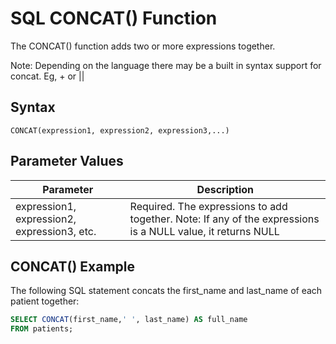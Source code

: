 # SQL CONCAT() Function

The CONCAT() function adds two or more expressions together.

Note: Depending on the language there may be a built in syntax support for concat. Eg, + or ||

## Syntax

`CONCAT(expression1, expression2, expression3,...)`

## Parameter Values

| Parameter                                   | Description                                                                                                 |
| ------------------------------------------- | ----------------------------------------------------------------------------------------------------------- |
| expression1, expression2, expression3, etc. | Required. The expressions to add together. Note: If any of the expressions is a NULL value, it returns NULL |

## CONCAT() Example

The following SQL statement concats the first_name and last_name of each patient together:

```sql
SELECT CONCAT(first_name,' ', last_name) AS full_name
FROM patients;
```